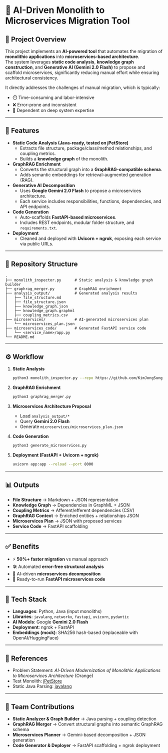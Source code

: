 # 🧩 AI-Driven Monolith to Microservices Migration Tool

## 📌 Project Overview
This project implements an **AI-powered tool** that automates the migration of **monolithic applications** into **microservices-based architecture**.  
The system leverages **static code analysis**, **knowledge graph construction**, and **Generative AI (Gemini 2.0 Flash)** to propose and scaffold microservices, significantly reducing manual effort while ensuring architectural consistency.

It directly addresses the challenges of manual migration, which is typically:
- ⏱️ Time-consuming and labor-intensive  
- ❌ Error-prone and inconsistent  
- 🧠 Dependent on deep system expertise  

---

## 🚀 Features
- **Static Code Analysis (Java-ready, tested on jPetStore)**
  - Extracts file structure, package/class/method relationships, and coupling metrics.
  - Builds a **knowledge graph** of the monolith.  
- **GraphRAG Enrichment**
  - Converts the structural graph into a **GraphRAG-compatible schema**.  
  - Adds semantic embeddings for retrieval-augmented generation (RAG).  
- **Generative AI Decomposition**
  - Uses **Google Gemini 2.0 Flash** to propose a microservices architecture.  
  - Each service includes responsibilities, functions, dependencies, and API endpoints.  
- **Code Generation**
  - Auto-scaffolds **FastAPI-based microservices**.  
  - Includes REST endpoints, modular folder structure, and `requirements.txt`.  
- **Deployment**
  - Cleaned and deployed with **Uvicorn + ngrok**, exposing each service via public URLs.  

---

## 📂 Repository Structure
```
.
├── monolith_inspector.py      # Static analysis & knowledge graph builder
├── graphrag_merger.py         # GraphRAG enrichment
├── analysis_output/           # Generated analysis results
│   ├── file_structure.md
│   ├── file_structure.json
│   ├── knowledge_graph.json
│   ├── knowledge_graph.graphml
│   ├── coupling_metrics.csv
├── microservices/             # AI-generated microservices plan
│   └── microservices_plan.json
├── microservices_code/        # Generated FastAPI service code
│   └── <service_name>/app.py
└── README.md
```

---

## ⚙️ Workflow

1. **Static Analysis**
   ```bash
   python3 monolith_inspector.py --repo https://github.com/KimJongSung/jPetStore.git --out analysis_output
   ```

2. **GraphRAG Enrichment**
   ```bash
   python3 graphrag_merger.py
   ```

3. **Microservices Architecture Proposal**
   - Load `analysis_output/*`
   - Query **Gemini 2.0 Flash**
   - Generate `microservices/microservices_plan.json`

4. **Code Generation**
   ```bash
   python3 generate_microservices.py
   ```

5. **Deployment (FastAPI + Uvicorn + ngrok)**
   ```bash
   uvicorn app:app --reload --port 8000
   ```

---

## 📊 Outputs
- **File Structure** → Markdown + JSON representation  
- **Knowledge Graph** → Dependencies in GraphML + JSON  
- **Coupling Metrics** → Afferent/efferent dependencies (CSV)  
- **GraphRAG Context** → Enriched entities + relationships JSON  
- **Microservices Plan** → JSON with proposed services  
- **Service Code** → FastAPI scaffolding  

---

## ✅ Benefits
- ⚡ **50%+ faster migration** vs manual approach  
- 🛠️ Automated **error-free structural analysis**  
- 🤖 AI-driven **microservices decomposition**  
- 🚀 Ready-to-run **FastAPI microservices code**  

---

## 📌 Tech Stack
- **Languages**: Python, Java (input monoliths)  
- **Libraries**: `javalang`, `networkx`, `fastapi`, `uvicorn`, `pydantic`  
- **AI Models**: Google **Gemini 2.0 Flash**  
- **Deployment**: ngrok + FastAPI  
- **Embeddings (mock)**: SHA256 hash-based (replaceable with OpenAI/HuggingFace)  

---

## 📑 References
- Problem Statement: *AI-Driven Modernization of Monolithic Applications to Microservices Architecture* (Orange)  
- Test Monolith: [jPetStore](https://github.com/KimJongSung/jPetStore)  
- Static Java Parsing: [javalang](https://github.com/c2nes/javalang)  

---

## 👥 Team Contributions
- **Static Analyzer & Graph Builder** → Java parsing + coupling detection  
- **GraphRAG Merger** → Convert structural graphs into semantic GraphRAG schema  
- **Microservices Planner** → Gemini-based decomposition + JSON generation  
- **Code Generator & Deployer** → FastAPI scaffolding + ngrok deployment  
